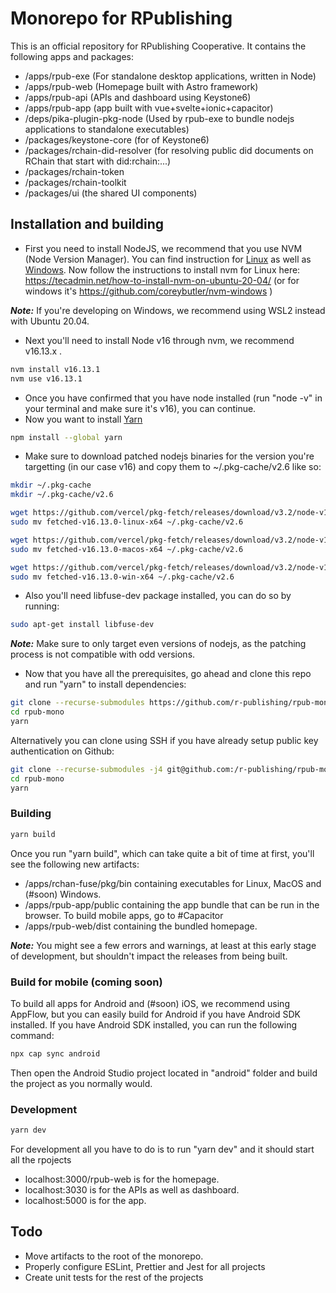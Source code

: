 # Monorepo for RPublishing

This is an official repository for RPublishing Cooperative.
It contains the following apps and packages:
- /apps/rpub-exe  (For standalone desktop applications, written in Node)
- /apps/rpub-web  (Homepage built with Astro framework)
- /apps/rpub-api  (APIs and dashboard using Keystone6)
- /apps/rpub-app  (app built with vue+svelte+ionic+capacitor)
- /deps/pika-plugin-pkg-node  (Used by rpub-exe to bundle nodejs applications to standalone executables)
- /packages/keystone-core  (for of Keystone6)
- /packages/rchain-did-resolver  (for resolving public did documents on RChain that start with did:rchain:...)
- /packages/rchain-token
- /packages/rchain-toolkit
- /packages/ui (the shared UI components)

## Installation and building

* First you need to install NodeJS, we recommend that you use NVM (Node Version Manager). You can find instruction for [Linux](https://github.com/nvm-sh/nvm) as well as [Windows](https://github.com/coreybutler/nvm-windows).
Now follow the instructions to install nvm for Linux here: https://tecadmin.net/how-to-install-nvm-on-ubuntu-20-04/ (or for windows it's https://github.com/coreybutler/nvm-windows )

***Note:*** If you're developing on Windows, we recommend using WSL2 instead with Ubuntu 20.04.

* Next you'll need to install Node v16 through nvm, we recommend v16.13.x .

```bash
nvm install v16.13.1
nvm use v16.13.1
```

* Once you have confirmed that you have node installed (run "node -v" in your terminal and make sure it's v16), you can continue.
* Now you want to install [Yarn](https://classic.yarnpkg.com/lang/en/docs/install)

```bash
npm install --global yarn
```

* Make sure to download patched nodejs binaries for the version you're targetting (in our case v16) and copy them to ~/.pkg-cache/v2.6 like so:

```bash
mkdir ~/.pkg-cache
mkdir ~/.pkg-cache/v2.6

wget https://github.com/vercel/pkg-fetch/releases/download/v3.2/node-v16.13.0-linux-x64 -O fetched-v16.13.0-linux-x64
sudo mv fetched-v16.13.0-linux-x64 ~/.pkg-cache/v2.6

wget https://github.com/vercel/pkg-fetch/releases/download/v3.2/node-v16.13.0-macos-x64 -O fetched-v16.13.0-macos-x64
sudo mv fetched-v16.13.0-macos-x64 ~/.pkg-cache/v2.6

wget https://github.com/vercel/pkg-fetch/releases/download/v3.2/node-v16.13.0-win-x64 -O fetched-v16.13.0-win-x64
sudo mv fetched-v16.13.0-win-x64 ~/.pkg-cache/v2.6
```

* Also you'll need libfuse-dev package installed, you can do so by running:

```bash
sudo apt-get install libfuse-dev
```

***Note:*** Make sure to only target even versions of nodejs, as the patching process is not compatible with odd versions.


* Now that you have all the prerequisites, go ahead and clone this repo and run "yarn" to install dependencies:
```bash
git clone --recurse-submodules https://github.com/r-publishing/rpub-mono.git
cd rpub-mono
yarn
```

Alternatively you can clone using SSH if you have already setup public key authentication on Github:

```bash
git clone --recurse-submodules -j4 git@github.com:/r-publishing/rpub-mono.git
cd rpub-mono
yarn
```


### Building

```bash
yarn build
```

Once you run "yarn build", which can take quite a bit of time at first, you'll see the following new artifacts:

- /apps/rchan-fuse/pkg/bin  containing executables for Linux, MacOS and (#soon) Windows.
- /apps/rpub-app/public containing the app bundle that can be run in the browser. To build mobile apps, go to #Capacitor
- /apps/rpub-web/dist containing the bundled homepage.

***Note:*** You might see a few errors and warnings, at least at this early stage of development, but shouldn't impact the releases from being built.

### Build for mobile (coming soon)

To build all apps for Android and (#soon) iOS, we recommend using AppFlow, but you can easily build for Android if you have Android SDK installed.
If you have Android SDK installed, you can run the following command:
```bash
npx cap sync android
```

Then open the Android Studio project located in "android" folder and build the project as you normally would.



### Development

```bash
yarn dev
```

For development all you have to do is to run "yarn dev" and it should start all the rpojects
- localhost:3000/rpub-web is for the homepage.
- localhost:3030 is for the APIs as well as dashboard.
- localhost:5000 is for the app.

## Todo

- Move artifacts to the root of the monorepo.
- Properly configure ESLint, Prettier and Jest for all projects
- Create unit tests for the rest of the projects

